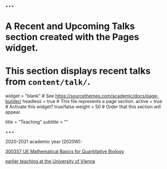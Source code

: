 +++
# A Recent and Upcoming Talks section created with the Pages widget.
# This section displays recent talks from `content/talk/`.

widget = "blank"  # See https://sourcethemes.com/academic/docs/page-builder/
headless = true  # This file represents a page section.
active = true  # Activate this widget? true/false
weight = 50  # Order that this section will appear.

title = "Teaching"
subtitle = ""

+++

2020-2021 academic year (2020W):

[300357 UE Mathematical Basics for Quantitative Biology](https://ufind.univie.ac.at/en/course.html?lv=300357&semester=2020W)  

[earlier teaching at the University of Vienna](https://ufind.univie.ac.at/en/person.html?id=51825&teaching=true) 
